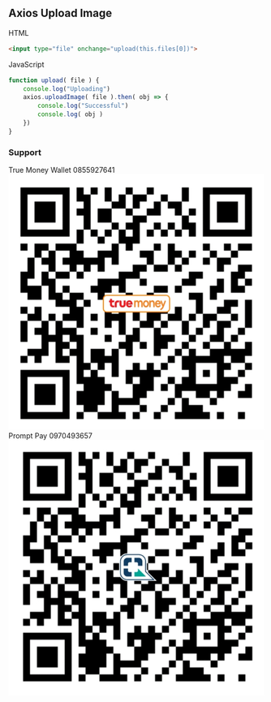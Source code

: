 ## Axios Upload Image

HTML
``` html
<input type="file" onchange="upload(this.files[0])">
```
JavaScript 
``` js
function upload( file ) {
    console.log("Uploading")
    axios.uploadImage( file ).then( obj => {
        console.log("Successful")
        console.log( obj )
    })
}
```
### Support
True Money Wallet 0855927641
![TW](./image/IMG_20230423_173547.jpg)
Prompt Pay 0970493657
![PP](./image/IMG_20230423_173450.jpg)
